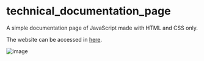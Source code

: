 # technical_documentation_page
A simple documentation page of JavaScript made with HTML and CSS only.

The website can be accessed in [here](https://technical-focumentation-page.netlify.app/).

![image](https://user-images.githubusercontent.com/69646100/155621740-f617c63a-dd16-48f4-876c-d9281107aaa4.png)
